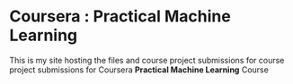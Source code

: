 Coursera : Practical Machine Learning 
====
This is my site hosting the files and course project submissions for course project submissions for Coursera **Practical Machine Learning** Course
